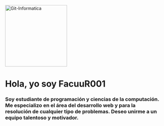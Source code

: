 <div id="header" aling="center">
  <img
    src="https://media.giphy.com/media/btwPhnNxMZgBIA5gHj/giphy.gif"
    alt="Git-Informatica"
    width="200"
  />
  <h1 aling="center">Hola, yo soy FacuuR001</h1>
  <h3 aling="center">
    Soy estudiante de programación y ciencias de la computación. Me especializo
    en el área del desarrollo web y para la resolución de cualquier tipo de
    problemas. Deseo unirme a un equipo talentoso y motivador.
  </h3>
</div>
